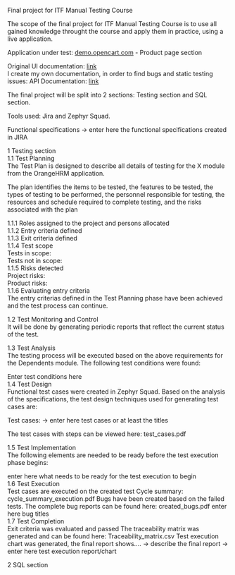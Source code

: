 Final project for ITF Manual Testing Course

The scope of the final project for ITF Manual Testing Course is to use all gained knowledge throught the course and apply them in practice, using a live application.

Application under test: [demo.opencart.com](https://demo.opencart.com/index.php?route=product/product&language=en-gb&product_id=43) - Product page section

Original UI documentation: [link](http://docs.opencart.com/en-gb/store-front/) \
I create my own documentation, in order to find bugs and static testing issues:
API Documentation: [link](https://docs.opencart.com/en-gb/system/users/api/)


The final project will be split into 2 sections: Testing section and SQL section.

Tools used: Jira and Zephyr Squad.

Functional specifications
-> enter here the functional specifications created in JIRA

1 Testing section \
1.1 Test Planning\
The Test Plan is designed to describe all details of testing for the X module from the OrangeHRM application.

The plan identifies the items to be tested, the features to be tested, the types of testing to be performed, the personnel responsible for testing, the resources and schedule required to complete testing, and the risks associated with the plan

1.1.1 Roles assigned to the project and persons allocated\
1.1.2 Entry criteria defined\
1.1.3 Exit criteria defined\
1.1.4 Test scope\
Tests in scope:\
Tests not in scope:\
1.1.5 Risks detected\
Project risks:\
Product risks:\
1.1.6 Evaluating entry criteria\
The entry criterias defined in the Test Planning phase have been achieved and the test process can continue.

1.2 Test Monitoring and Control\
It will be done by generating periodic reports that reflect the current status of the test.

1.3 Test Analysis\
The testing process will be executed based on the above requirements for the Dependents module. The following test conditions were found:

Enter test conditions here\
1.4 Test Design\
Functional test cases were created in Zephyr Squad. Based on the analysis of the specifications, the test design techniques used for generating test cases are:

Test cases: -> enter here test cases or at least the titles

The test cases with steps can be viewed here: test_cases.pdf

1.5 Test Implementation\
The following elements are needed to be ready before the test execution phase begins:

enter here what needs to be ready for the test execution to begin\
1.6 Test Execution\
Test cases are executed on the created test Cycle summary: cycle_summary_execution.pdf
Bugs have been created based on the failed tests. The complete bug reports can be found here: created_bugs.pdf
enter here bug titles\
1.7 Test Completion\
Exit criteria was evaluated and passed
The traceability matrix was generated and can be found here: Traceability_matrix.csv
Test execution chart was generated, the final report shows.... -> describe the final report
-> enter here test execution report/chart

2 SQL section